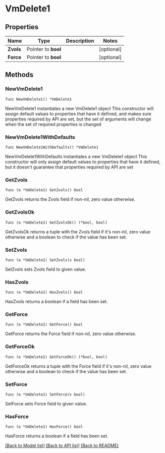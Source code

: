 # VmDelete1

## Properties

Name | Type | Description | Notes
------------ | ------------- | ------------- | -------------
**Zvols** | Pointer to **bool** |  | [optional] 
**Force** | Pointer to **bool** |  | [optional] 

## Methods

### NewVmDelete1

`func NewVmDelete1() *VmDelete1`

NewVmDelete1 instantiates a new VmDelete1 object
This constructor will assign default values to properties that have it defined,
and makes sure properties required by API are set, but the set of arguments
will change when the set of required properties is changed

### NewVmDelete1WithDefaults

`func NewVmDelete1WithDefaults() *VmDelete1`

NewVmDelete1WithDefaults instantiates a new VmDelete1 object
This constructor will only assign default values to properties that have it defined,
but it doesn't guarantee that properties required by API are set

### GetZvols

`func (o *VmDelete1) GetZvols() bool`

GetZvols returns the Zvols field if non-nil, zero value otherwise.

### GetZvolsOk

`func (o *VmDelete1) GetZvolsOk() (*bool, bool)`

GetZvolsOk returns a tuple with the Zvols field if it's non-nil, zero value otherwise
and a boolean to check if the value has been set.

### SetZvols

`func (o *VmDelete1) SetZvols(v bool)`

SetZvols sets Zvols field to given value.

### HasZvols

`func (o *VmDelete1) HasZvols() bool`

HasZvols returns a boolean if a field has been set.

### GetForce

`func (o *VmDelete1) GetForce() bool`

GetForce returns the Force field if non-nil, zero value otherwise.

### GetForceOk

`func (o *VmDelete1) GetForceOk() (*bool, bool)`

GetForceOk returns a tuple with the Force field if it's non-nil, zero value otherwise
and a boolean to check if the value has been set.

### SetForce

`func (o *VmDelete1) SetForce(v bool)`

SetForce sets Force field to given value.

### HasForce

`func (o *VmDelete1) HasForce() bool`

HasForce returns a boolean if a field has been set.


[[Back to Model list]](../README.md#documentation-for-models) [[Back to API list]](../README.md#documentation-for-api-endpoints) [[Back to README]](../README.md)


